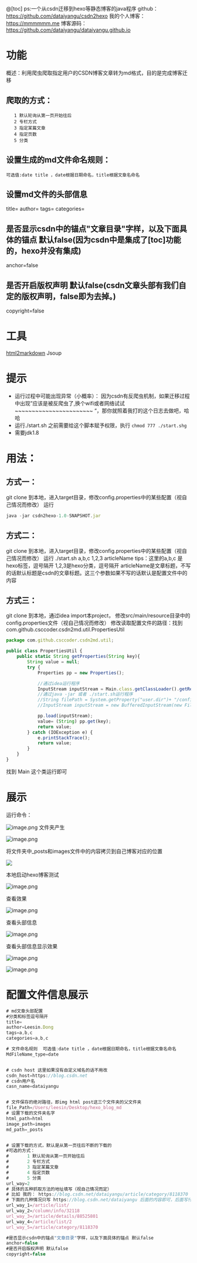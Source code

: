 @[toc]
ps:一个从csdn迁移到hexo等静态博客的java程序
github：https://github.com/dataiyangu/csdn2hexo 
我的个人博客：https://mmmmmm.me
博客源码：https://github.com/dataiyangu/dataiyangu.github.io
# 功能
概述：利用爬虫爬取指定用户的CSDN博客文章转为md格式，目的是完成博客迁移

## 爬取的方式：
       1 默认轮询从第一页开始往后
       2 专栏方式
       3 指定某篇文章
       4 指定页数
       5 分类
## 设置生成的md文件命名规则：
    可选值:date title ，date根据日期命名，title根据文章名命名

## 设置md文件的头部信息
title=
author=
tags=
categories=
## 是否显示csdn中的锚点"文章目录"字样，以及下面具体的锚点 默认false(因为csdn中是集成了[toc]功能的，hexo并没有集成)
anchor=false
## 是否开启版权声明 默认false(csdn文章头部有我们自定的版权声明，false即为去掉。)
copyright=false

# 工具
[html2markdown](https://github.com/pnikosis/jHTML2Md)
Jsoup

# 提示
- 运行过程中可能出现异常（小概率）： 因为csdn有反爬虫机制，如果迁移过程中出现”应该是被反爬虫了,换个wifi或者网络试试~~~~~~~~~~~~~~~~~~~~~~~ “，那你就照着我打的这个日志去做吧，哈哈
- 运行./start.sh 之前需要给这个脚本赋予权限，执行 `chmod 777 ./start.shg`
- 需要jdk1.8

# 用法：
## 方式一：
git clone 到本地，进入target目录，修改config.properties中的某些配置（视自己情况而修改）
运行
```js
java -jar csdn2hexo-1.0-SNAPSHOT.jar
```
## 方式二：
git clone 到本地，进入target目录，修改config.properties中的某些配置（视自己情况而修改）
运行 ./start.sh a,b,c  1,2,3 articleName    tips：这里的a,b,c 是hexo标签，逗号隔开 1,2,3是hexo分类，逗号隔开 articleName是文章标题，不写的话默认标题是csdn的文章标题。这三个参数如果不写的话默认是配置文件中的内容
## 方式三：
git clone 到本地，通过idea import本project，
修改src/main/resource目录中的config.properties文件（视自己情况而修改）
修改读取配置文件的路径：找到com.github.csccoder.csdn2md.util.PropertiesUtil
```js
package com.github.csccoder.csdn2md.util;

public class PropertiesUtil {
	public static String getProperties(String key){
		String value = null;
		try {
			Properties pp = new Properties();

			//通过idea运行程序
			InputStream inputStream = Main.class.getClassLoader().getResourceAsStream("config.properties");
			//通过java -jar 或者 ./start.sh运行程序
			//String filePath = System.getProperty("user.dir")+ "/config.properties";
			//InputStream inputStream = new BufferedInputStream(new FileInputStream(filePath));

			pp.load(inputStream);
			value= (String) pp.get(key);
			return value;
		} catch (IOException e) {
			e.printStackTrace();
			return value;
		}
	}
}
```
找到 Main 这个类运行即可
# 展示
运行命令：

![image.png](https://upload-images.jianshu.io/upload_images/11496534-596747e63f2880df.png?imageMogr2/auto-orient/strip%7CimageView2/2/w/1240)
文件夹产生

![image.png](https://upload-images.jianshu.io/upload_images/11496534-a383c91475f3362b.png?imageMogr2/auto-orient/strip%7CimageView2/2/w/1240)

将文件夹中_posts和images文件中的内容拷贝到自己博客对应的位置

![](https://upload-images.jianshu.io/upload_images/11496534-3dc0f3621e0b5174.png?imageMogr2/auto-orient/strip%7CimageView2/2/w/1240)

本地启动hexo博客测试

![image.png](https://upload-images.jianshu.io/upload_images/11496534-70d2c1602a9e80ce.png?imageMogr2/auto-orient/strip%7CimageView2/2/w/1240)

查看效果

![image.png](https://upload-images.jianshu.io/upload_images/11496534-c75297b20cb973e5.png?imageMogr2/auto-orient/strip%7CimageView2/2/w/1240)

查看头部信息

![image.png](https://upload-images.jianshu.io/upload_images/11496534-c01dde7ff34b4e74.png?imageMogr2/auto-orient/strip%7CimageView2/2/w/1240)

查看头部信息显示效果

![image.png](https://upload-images.jianshu.io/upload_images/11496534-e8d82c5291a5d012.png?imageMogr2/auto-orient/strip%7CimageView2/2/w/1240)

![image.png](https://upload-images.jianshu.io/upload_images/11496534-2806b5fa05c16500.png?imageMogr2/auto-orient/strip%7CimageView2/2/w/1240)

# 配置文件信息展示
```js
# md文章头部配置
#分类和标签逗号隔开
title=
author=Leesin.Dong
tags=a,b,c
categories=a,b,c

# 文件命名规则  可选值:date title ，date根据日期命名，title根据文章名命名
MdFileName_type=date


# csdn host 这里如果没有自定义域名的话不用改
csdn_host=https://blog.csdn.net
# csdn用户名
casn_name=dataiyangu


# 文件保存的绝对路径，即img html post这三个文件夹的父文件夹
file_Path=/Users/leesin/Desktop/hexo_blog_md
# 设置下载的文件夹名字
html_path=html
image_path=images
md_path=_posts


# 设置下载的方式，默认是从第一页往后不断的下载的
#可选的方式：
#       1 默认轮询从第一页开始往后
#       2 专栏方式
#       3 指定某篇文章
#       4 指定页数
#       5 分类
url_way=2
# 具体的五种抓取方法的地址填写（视自己情况而定）
# 比如 我的： https://blog.csdn.net/dataiyangu/article/category/8118370
# 下面的几种情况只写 https://blog.csdn.net/dataiyangu 后面的内容即可，后面写什么自己手动点到相应的页面粘贴过来就行了
url_way_1=/article/list/
url_way_2=/column/info/32118
url_way_3=/article/details/88525801
url_way_4=/article/list/2
url_way_5=/article/category/8118370

#是否显示csdn中的锚点"文章目录"字样，以及下面具体的锚点 默认false
anchor=false
#是否开启版权声明 默认false
copyright=false
```
